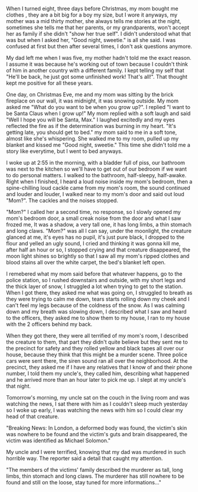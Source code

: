 When I turned eight, three days before Christmas, my mom bought me clothes , they are a bit big for a boy my size, but I wore it anyways, my mother was a mid thirty mother, she always tells me stories at the night, sometimes she tells me that her parents, or my grandparents, won't accept her as family if she didn't "show her true self". I didn't understood what that was but when I asked her, "Good night, sweetie." is all she said. I was confused at first but then after several times, I don't ask questions anymore.

 My dad left me when I was five, my mother hadn't told me the exact reason. I assume it was because he's working out of town because I couldn't think of him in another country with a different family. I kept telling my self that "He'll be back, he just got some unfinished work! That's all!". That thought kept me positive for all these years. 

One day, on Christmas Eve, me and my mom was sitting  by the brick fireplace on our wall, it was midnight, it was snowing outside. My mom asked me "What do you want to be when you grow up?". I replied "I want to be Santa Claus when I grow up!" My mom replied with a soft laugh and said "Well I hope you will be Santa, Max." I laughed excitedly and my eyes reflected the fire as if the determination was burning in my heart. "It's getting late, you should get to bed." my mom said to me in a soft tone, almost like she's whispering. She walked me to my room, pulled up my blanket and kissed me "Good night, sweetie." This time she didn't told me a story like everytime, but I went to bed anyways. 

I woke up at 2:55 in the morning, with a bladder full of piss, our bathroom was next to the kitchen so we'll have to get out of our bedroom if we want to do personal matters. I walked to the bathroom, half-sleepy, half-awake. Right when I finished, I heard a loud noise inside my mom's bedroom, then a spine-chilling loud cackle came from my mom's room, the sound continued and louder and louder, I walked near to my mom's door and said out loud "Mom?". The cackles and the noises stopped. 

"Mom?" I called her a second time, no response, so I slowly opened my mom's bedroom door, a small creak noise from the door and what I saw frozed me, It was a shadow, a very tall one, it has long limbs, a thin stomach and long claws. "Mom?" was all I can say, under the moonlight, the creature glanced at me, it's eyes has no pupil, it's just pure black, I dropped to the flour and yelled an ugly sound, I cried and thinking it was gonna kill me, after half an hour or so, I stopped crying and that creature disappeared, the moon light shines so brightly so that I saw all my mom's ripped clothes and blood stains all over the white carpet, the bed's blanket left open.

I remebered what my mom said before that whatever happens, go to the police station, so I rushed downstairs and outside, with my short legs and the thick layer of snow, I struggled a lot when trying to get to the station. When I got there, they asked me what was going on, I struggled to breath as they were trying to calm me down, tears starts rolling down my cheek and I can't feel my legs because of the coldness of the snow. As I was calming down and my breath was slowing down, I described what I saw and heard to the officers, they asked me to show them to my house, I ran to my house with the 2 officers behind my back.

When they got there, they were all terrified of my mom's room, I described the creature to them, that part they didn't quite believe but they sent me to the precinct for safety and they rolled yellow and black tapes all over our house, because they think that this might be a murder scene. Three police cars were sent there, the siren sound ran all over the neighborhood. At the precinct, they asked me if I have any relatives that I know of and their phone number, I told them my uncle's, they called him, describing what happened and he arrived more than an hour later to pick me up. I slept at my uncle's that night.

Tomorrow's morning, my uncle sat on the couch in the living room and was watching the news, I sat there with him as I couldn't sleep much yesterday so I woke up early, I was watching the news with him so I could clear my head of that creature.

"Breaking News: In London, a deformed body was found, the victim's skin was nowhere to be found and the victim's guts and brain disappeared, the victim was identified as Michael Solomon." 

My uncle and I were terrified, knowing that my dad was murdered in such horrible way. The reporter said a detail that caught my attention.

 "The members of the victims' family described the murderer as tall, long limbs, thin stomach and long claws. The murderer has still nowhere to be found and still on the loose, stay tuned for more informations..."